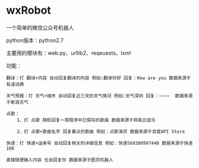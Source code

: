 # wxRobot
一个简单的微信公众号机器人

python版本：python2.7

主要用的模块有：web.py、urllib2、reqeuests、lxml

功能：
  
    翻译：打 翻译+内容 自动回复翻译的内容 例如:翻译你好 回复：How are you 数据来源于有道词典
  
    天气预报：打 天气+城市 自动回复近三天的天气情况 例如:天气深圳 回复：~~~~  数据来源于新浪天气
  
    点歌： 
        1、打 点歌 随机回复一首程序中已保存的歌曲 数据来源于网易云音乐
  
        2、打 点歌+歌曲名字 回复要点的歌曲 例如：点歌演员 数据来源于百度API Store
      
    快递：打 快递+运单号 自动回复相关的详细信息 例如：快递560380997448 数据来源于快递100
    
    直接随便输入内容 也会回复你 数据来源于图灵机器人
  

    
